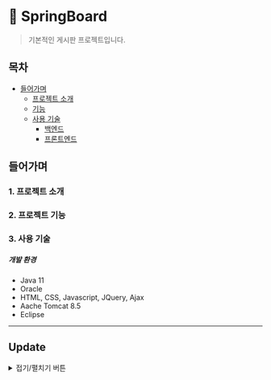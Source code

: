 # :paperclip: SpringBoard
>기본적인 게시판 프로젝트입니다.

## 목차
- [들어가며](#들어가며)
  - [프로젝트 소개](#1-프로젝트-소개)    
  - [기능](#2-기능)    
  - [사용 기술](#3-사용-기술)   
     - [백엔드](#3-1-백엔드)
     - [프론트엔드](#3-2-프론트엔드)





## 들어가며
### 1. 프로젝트 소개

### 2. 프로젝트 기능

### 3. 사용 기술

##### 개발 환경
- Java 11
- Oracle
- HTML, CSS, Javascript, JQuery, Ajax
- Aache Tomcat 8.5
- Eclipse


---
## Update
<details>
<summary>접기/펼치기 버튼</summary>
<div markdown="1">

|날짜|내용|버전|
|--|--|--|
|23.02.01|boardCRUD 제작|v1.0|
|23.02.02|Ajax 비동기 처리 추가|v1.1|
|23.02.08|@RestController 작업|v1.2|

</div>
</details>
